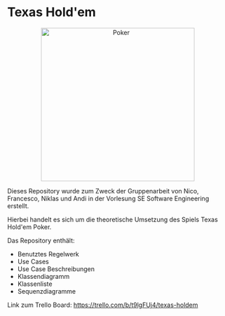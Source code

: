 # Texas Hold'em
<div align='center'>
<img src="https://img.freepik.com/premium-vector/poker-logo-design-inspiration_427676-36.jpg?w=2000" alt="Poker" width="350"/>
</div>



Dieses Repository wurde zum Zweck der Gruppenarbeit von Nico, Francesco, Niklas und Andi in der Vorlesung SE Software Engineering erstellt. 

Hierbei handelt es sich um die theoretische Umsetzung des Spiels Texas Hold'em Poker.  

Das Repository enthält:

- Benutztes Regelwerk
- Use Cases
- Use Case Beschreibungen
- Klassendiagramm
- Klassenliste
- Sequenzdiagramme

Link zum Trello Board: https://trello.com/b/t9lgFUj4/texas-holdem
